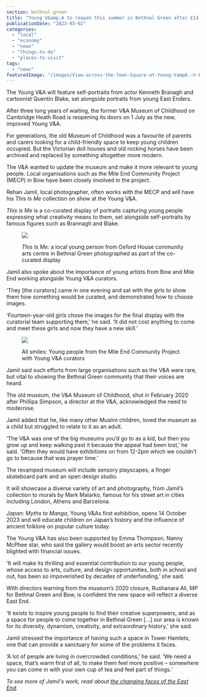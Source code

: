 ```yaml
---
section: bethnal-green
title: "Young V&amp;A to reopen this summer in Bethnal Green after £13 million revamp"
publicationDate: "2023-03-02"
categories: 
  - "local"
  - "economy"
  - "news"
  - "things-to-do"
  - "places-to-visit"
tags: 
  - "news"
featuredImage: "/images/View-across-the-Town-Square-at-Young-VampA.-©-Picture-Plane-Courtesy-of-Victoria-and-Albert-Museum-London.-2-1.jpg"
---
```


The Young V&A will feature self-portraits from actor Kenneth Branagh and cartoonist Quentin Blake, set alongside portraits from young East Enders.

After three long years of waiting, the former V&A Museum of Childhood on Cambridge Heath Road is reopening its doors on 1 July as the new, improved Young V&A.

For generations, the old Museum of Childhood was a favourite of parents and carers looking for a child-friendly space to keep young children occupied. But the Victorian doll houses and old rocking horses have been archived and replaced by something altogether more modern.

The V&A wanted to update the museum and make it more relevant to young people. Local organisations such as the Mile End Community Project (MECP) in Bow have been closely involved in the project.

Rehan Jamil, local photographer, often works with the MECP and will have his _This Is Me_ collection on show at the Young V&A. 

_This is Me_ is a co-curated display of portraits capturing young people expressing what creativity means to them, set alongside self-portraits by famous figures such as Brannagh and Blake.

<figure>

![](/images/this-is-me-photo-1-1024x683.jpg)

<figcaption>

_This Is Me:_ a local young person from Oxford House community arts centre in Bethnal Green photographed as part of the co-curated display

</figcaption>

</figure>

Jamil also spoke about the importance of young artists from Bow and Mile End working alongside Young V&A curators.

‘They \[the curators\] came in one evening and sat with the girls to show them how something would be curated, and demonstrated how to choose images.

‘Fourteen-year-old girls chose the images for the final display with the curatorial team supporting them,’ he said. ‘It did not cost anything to come and meet these girls and now they have a new skill.’

<figure>

![](/images/co-curators-1-1024x683.jpg)

<figcaption>

All smiles: Young people from the Mile End Community Project with Young V&A curators

</figcaption>

</figure>

Jamil said such efforts from large organisations such as the V&A were rare, but vital to showing the Bethnal Green community that their voices are heard.

The old museum, the V&A Museum of Childhood, shut in February 2020 after Phillipa Simpson, a director at the V&A, acknowledged the need to modernise.

Jamil added that he, like many other Muslim children, loved the museum as a child but struggled to relate to it as an adult.

‘The V&A was one of the big museums you’d go to as a kid, but then you grow up and keep walking past it because the appeal had been lost,' he said. 'Often they would have exhibitions on from 12-2pm which we couldn't go to because that was prayer time.'

The revamped museum will include sensory playscapes, a finger skateboard park and an open design studio.

It will showcase a diverse variety of art and photography, from Jamil’s collection to murals by Mark Malarko, famous for his street art in cities including London, Athens and Barcelona.

_Japan: Myths to Manga_, Young V&As first exhibition, opens 14 October 2023 and will educate children on Japan’s history and the influence of ancient folklore on popular culture today.

The Young V&A has also been supported by Emma Thompson, Nanny McPhee star, who said the gallery would boost an arts sector recently blighted with financial issues.

‘It will make its thrilling and essential contribution to our young people, whose access to arts, culture, and design opportunities, both in school and out, has been so impoverished by decades of underfunding,’ she said.

With directors learning from the museum’s 2020 closure, Rushanara Ali, MP for Bethnal Green and Bow, is confident the new space will reflect a diverse East End.

‘It exists to inspire young people to find their creative superpowers, and as a space for people to come together in Bethnal Green \[…\] our area is known for its diversity, dynamism, creativity, and extraordinary history,’ she said.

Jamil stressed the importance of having such a space in Tower Hamlets, one that can provide a sanctuary for some of the problems it faces.

‘A lot of people are living in overcrowded conditions,’ he said. ‘We need a space, that’s warm first of all, to make them feel more positive – somewhere you can come in with your own cup of tea and feel part of things.’

_To see more of Jamil's work, read about_ [_the changing faces of the East End_](https://romanroadlondon.com/changing-faces-of-the-east-end-rehan-jamil/).

